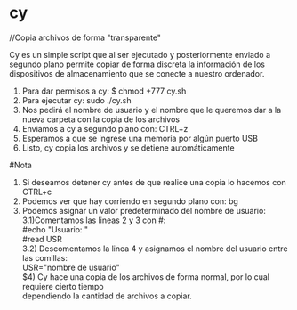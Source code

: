 # cy
//Copia archivos de forma "transparente"

Cy es un simple script que al ser ejecutado y posteriormente enviado a segundo plano permite copiar de forma discreta la información de los dispositivos de almacenamiento que se conecte a nuestro ordenador.

1) Para dar permisos a cy: $ chmod +777 cy.sh                                                                            
2) Para ejecutar cy: sudo ./cy.sh                                                                                             
3) Nos pedirá el nombre de usuario y el nombre que le queremos dar a la nueva carpeta con la copia de los archivos  
4) Enviamos a cy a segundo plano con: CTRL+z                                                                                 
5) Esperamos a que se ingrese una memoria por algún puerto USB                                                       
6) Listo, cy copia los archivos y se detiene automáticamente                                                  

#Nota
1) Si deseamos detener cy antes de que realice una copia lo hacemos con CTRL+c                          
2) Podemos ver que hay corriendo en segundo plano con: bg                                     
3) Podemos asignar un valor predeterminado del nombre de usuario:                                                                
3.1)Comentamos las lineas 2 y 3 con #:                                                                   
 #echo "Usuario: "                                                                                            
 #read USR                                                                            
3.2) Descomentamos la linea 4 y asignamos el nombre del usuario entre las comillas:                      
 USR="nombre de usuario"                                                                                               
$4) Cy hace una copia de los archivos de forma normal, por lo cual requiere cierto tiempo                                      
dependiendo la cantidad de archivos a copiar.
